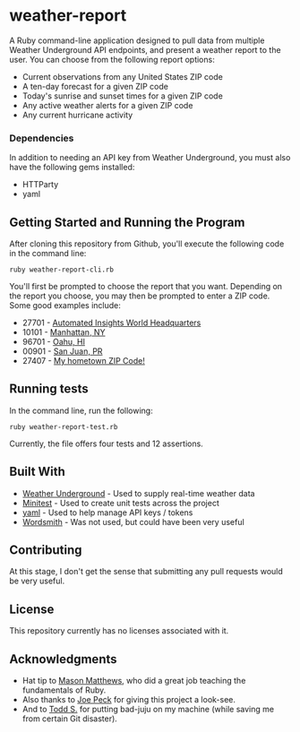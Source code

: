 # weather-report
A Ruby command-line application designed to pull data from multiple Weather Underground API endpoints, and present a weather report to the user.  You can choose from the following report options:

* Current observations from any United States ZIP code
* A ten-day forecast for a given ZIP code
* Today's sunrise and sunset times for a given ZIP code
* Any active weather alerts for a given ZIP code
* Any current hurricane activity

### Dependencies

In addition to needing an API key from Weather Underground, you must also have the following gems installed:

* HTTParty
* yaml

## Getting Started and Running the Program

After cloning this repository from Github, you'll execute the following code in the command line:

```
ruby weather-report-cli.rb
```

You'll first be prompted to choose the report that you want.  Depending on the report you choose, you may then be prompted to enter a ZIP code.  Some good examples include:

* 27701 - [Automated Insights World Headquarters](https://automatedinsights.com/)
* 10101 - [Manhattan, NY](https://www.google.com/search?q=10101+zip+code)
* 96701 - [Oahu, HI](https://www.google.com/search?q=96701+zip+code)
* 00901 - [San Juan, PR](https://www.google.com/search?q=00901+zip+code)
* 27407 - [My hometown ZIP Code!](https://en.wikipedia.org/wiki/Greensboro,_North_Carolina)

## Running tests

In the command line, run the following:

```
ruby weather-report-test.rb
```

Currently, the file offers four tests and 12 assertions.

## Built With

* [Weather Underground](https://www.wunderground.com/weather/api) - Used to supply real-time weather data
* [Minitest](https://github.com/seattlerb/minitest) - Used to create unit tests across the project
* [yaml](http://yaml.org/) - Used to help manage API keys / tokens
* [Wordsmith](https://github.com/ai-wordsmith/wordsmith-ruby-sdk) - Was not used, but could have been very useful

## Contributing

At this stage, I don't get the sense that submitting any pull requests would be very useful.

## License

This repository currently has no licenses associated with it.

## Acknowledgments

* Hat tip to [Mason Matthews](https://github.com/masonfmatthews), who did a great job teaching the fundamentals of Ruby.
* Also thanks to [Joe Peck](https://github.com/fatcatt316) for giving this project a look-see.
* And to [Todd S.](https://github.com/toddsheet) for putting bad-juju on my machine (while saving me from certain Git disaster).
